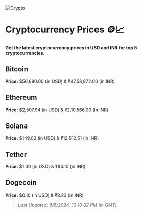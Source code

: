 
![Crypto](https://www.techguide.com.au/wp-content/uploads/2020/11/crypto3.jpeg)

# Cryptocurrency Prices 🪙📈

#### Get the latest cryptocurrency prices in USD and INR for top 5 cryptocurrencies.

## Bitcoin

**Price:** $56,680.00 (in USD) & ₹47,58,872.00 (in INR)

## Ethereum

**Price:** $2,507.94 (in USD) & ₹2,10,566.00 (in INR)

## Solana

**Price:** $149.03 (in USD) & ₹12,512.51 (in INR)

## Tether

**Price:** $1.00 (in USD) & ₹84.10 (in INR)

## Dogecoin

**Price:** $0.10 (in USD) & ₹8.23 (in INR)

> _Last Updated: 8/6/2024, 10:10:02 PM (in GMT)_
